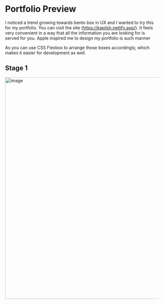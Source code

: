 # Portfolio Preview

I noticed a trend growing towards bento box in UX and I wanted to try this for my portfolio. You can visit the site (https://kapilsh.netlify.app/). It feels very convenient in a way that all the information you are looking for is served for you. Apple inspired me to design my portfolio is such manner

As you can use CSS Flexbox to arrange those boxes accordingly, which makes it easier for development as well. 

## Stage 1

<img width="725" alt="image" src="https://github.com/user-attachments/assets/c52ee0fe-998d-42ce-8a4a-59604af03e78">
